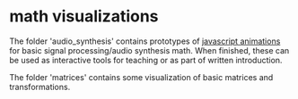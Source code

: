 # math visualizations

The folder 'audio_synthesis' contains prototypes of [javascript animations](https://christophwald.github.io/math_visualizations/) for basic signal processing/audio synthesis math. When finished, these can be used as interactive tools for teaching or as part of written introduction.

The folder 'matrices' contains some visualization of basic matrices and transformations.
